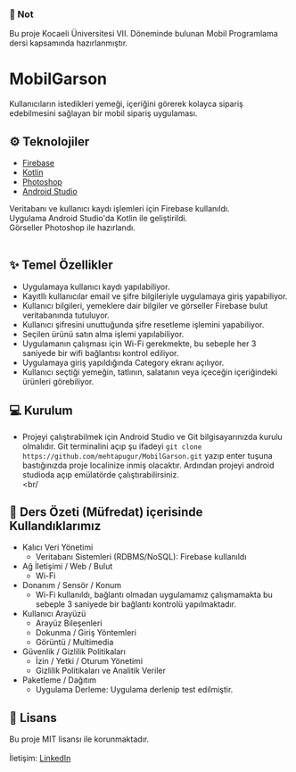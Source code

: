 ### :pushpin: Not

Bu proje Kocaeli Üniversitesi VII. Döneminde bulunan Mobil Programlama dersi kapsamında hazırlanmıştır.

# MobilGarson

Kullanıcıların istedikleri yemeği, içeriğini görerek kolayca sipariş edebilmesini sağlayan bir mobil sipariş uygulaması.

## :gear: Teknolojiler

- [Firebase](https://github.com/firebase/firebase-ios-sdk)
- [Kotlin](https://developer.android.com/kotlin?gclid=Cj0KCQiA_JWOBhDRARIsANymNOYYQZ6sq0EJRly0DDZoxGGYT49zsGCbuJKyQZb2EYz-PNEuI2F9ieAaAk10EALw_wcB&gclsrc=aw.ds)
- [Photoshop](https://www.adobe.com/tr/products/photoshop.html)
- [Android Studio](https://developer.android.com/studio?gclid=Cj0KCQiA_JWOBhDRARIsANymNOYfWt-U0UcFIXkOwDSTZs7q8Yz-okesn8M3_TyeAF5JLFw6FvF0u-8aAmu4EALw_wcB&gclsrc=aw.ds)

Veritabanı ve kullanıcı kaydı işlemleri için Firebase kullanıldı.<br/>
Uygulama Android Studio'da Kotlin ile geliştirildi.<br/>
Görseller Photoshop ile hazırlandı.<br/>
<br/>

## :sparkles: Temel Özellikler

  - Uygulamaya kullanıcı kaydı yapılabiliyor.
  - Kayıtllı kullanıcılar email ve şifre bilgileriyle uygulamaya giriş yapabiliyor.
  - Kullanıcı bilgileri, yemeklere dair bilgiler ve görseller Firebase bulut veritabanında tutuluyor.
  - Kullanıcı şifresini unuttuğunda şifre resetleme işlemini yapabiliyor.
  - Seçilen ürünü satın alma işlemi yapılabiliyor.
  - Uygulamanın çalışması için Wi-Fi gerekmekte, bu sebeple her 3 saniyede bir wifi bağlantısı kontrol ediliyor.
  - Uygulamaya giriş yapıldığında Category ekranı açılıyor.
  - Kullanıcı seçtiği yemeğin, tatlının, salatanın veya içeceğin içeriğindeki ürünleri görebiliyor.

## :computer: Kurulum
  
  - Projeyi çalıştırabilmek için Android Studio ve Git bilgisayarınızda kurulu olmalıdır. Git terminalini açıp şu ifadeyi ``git clone https://github.com/mehtapugur/MobilGarson.git`` yazıp enter tuşuna bastığınızda proje localinize inmiş olacaktır. Ardından projeyi android studioda açıp emülatörde çalıştırabilirsiniz.<br/><br/

## :page_with_curl: Ders Özeti (Müfredat) içerisinde Kullandıklarımız

- Kalıcı Veri Yönetimi
  - Veritabanı Sistemleri (RDBMS/NoSQL): Firebase kullanıldı
- Ağ İletişimi / Web / Bulut
  - Wi-Fi
- Donanım / Sensör / Konum
  - Wi-Fi kullanıldı, bağlantı olmadan uygulamamız çalışmamakta bu sebeple 3 saniyede bir bağlantı kontrolü yapılmaktadır.
- Kullanıcı Arayüzü
  - Arayüz Bileşenleri
  - Dokunma / Giriş Yöntemleri
  - Görüntü / Multimedia  
- Güvenlik / Gizlilik Politikaları
  - İzin / Yetki / Oturum Yönetimi
  - Gizlilik Politikaları ve Analitik Veriler
- Paketleme / Dağıtım
  - Uygulama Derleme: Uygulama derlenip test edilmiştir.

## :memo: Lisans
Bu proje MIT lisansı ile korunmaktadır.
<br/>
<br/>
İletişim: [LinkedIn](https://www.linkedin.com/in/mehtapugur)
